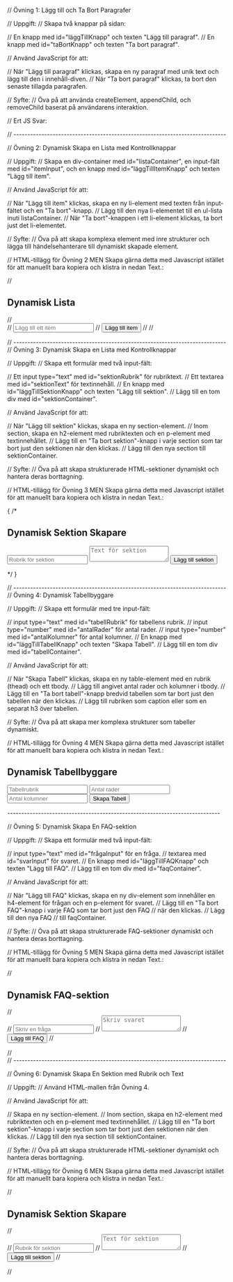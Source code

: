 // Övning 1: Lägg till och Ta Bort Paragrafer

// Uppgift:
// Skapa två knappar på sidan:

// En knapp med id="läggTillKnapp" och texten "Lägg till paragraf".
// En knapp med id="taBortKnapp" och texten "Ta bort paragraf".

// Använd JavaScript för att:

// När "Lägg till paragraf" klickas, skapa en ny paragraf med unik text och lägg till den i innehåll-diven.
// När "Ta bort paragraf" klickas, ta bort den senaste tillagda paragrafen.

// Syfte:
// Öva på att använda createElement, appendChild, och removeChild baserat på användarens interaktion.

// Ert JS Svar:

// ----------------------------------------------------------------------------

// Övning 2: Dynamisk Skapa en Lista med Kontrollknappar

// Uppgift:
// Skapa en div-container med id="listaContainer", en input-fält med id="itemInput", och en knapp med id="läggTillItemKnapp" och texten "Lägg till item".

// Använd JavaScript för att:

// När "Lägg till item" klickas, skapa en ny li-element med texten från input-fältet och en "Ta bort"-knapp.
// Lägg till den nya li-elementet till en ul-lista inuti listaContainer.
// När "Ta bort"-knappen i ett li-element klickas, ta bort just det li-elementet.

// Syfte:
// Öva på att skapa komplexa element med inre strukturer och lägga till händelsehanterare till dynamiskt skapade element.

// HTML-tillägg för Övning 2 MEN Skapa gärna detta med Javascript istället för att manuellt bara kopiera och klistra in nedan Text.:

// <h2>Dynamisk Lista</h2>
// <div id="listaContainer">
//   <input type="text" id="itemInput" placeholder="Lägg till ett item">
//   <button id="läggTillItemKnapp">Lägg till item</button>
//   <!-- Ul-element kommer att skapas dynamiskt -->
// </div>

// ----------------------------------------------------------------------------
// Övning 3: Dynamisk Skapa en Lista med Kontrollknappar

// Uppgift:
// Skapa ett formulär med två input-fält:

// Ett input type="text" med id="sektionRubrik" för rubriktext.
// Ett textarea med id="sektionText" för textinnehåll.
// En knapp med id="läggTillSektionKnapp" och texten "Lägg till sektion".
// Lägg till en tom div med id="sektionContainer".

// Använd JavaScript för att:

// När "Lägg till sektion" klickas, skapa en ny section-element.
// Inom section, skapa en h2-element med rubriktexten och en p-element med textinnehållet.
// Lägg till en "Ta bort sektion"-knapp i varje section som tar bort just den sektionen när den klickas.
// Lägg till den nya section till sektionContainer.

// Syfte:
// Öva på att skapa strukturerade HTML-sektioner dynamiskt och hantera deras borttagning.

// HTML-tillägg för Övning 3 MEN Skapa gärna detta med Javascript istället för att manuellt bara kopiera och klistra in nedan Text.:

{
  /* <h2>Dynamisk Sektion Skapare</h2>
<form id="sektionFormulär">
  <input type="text" id="sektionRubrik" placeholder="Rubrik för sektion" required>
  <textarea id="sektionText" placeholder="Text för sektion" required></textarea>
  <button type="button" id="läggTillSektionKnapp">Lägg till sektion</button>
</form>
<div id="sektionContainer"></div> */
}

// ----------------------------------------------------------------------------
// Övning 4: Dynamisk Tabellbyggare

// Uppgift:
// Skapa ett formulär med tre input-fält:

// input type="text" med id="tabellRubrik" för tabellens rubrik.
// input type="number" med id="antalRader" för antal rader.
// input type="number" med id="antalKolumner" för antal kolumner.
// En knapp med id="läggTillTabellKnapp" och texten "Skapa Tabell".
// Lägg till en tom div med id="tabellContainer".

// Använd JavaScript för att:

// När "Skapa Tabell" klickas, skapa en ny table-element med en rubrik (thead) och ett tbody.
// Lägg till angivet antal rader och kolumner i tbody.
// Lägg till en "Ta bort tabell"-knapp bredvid tabellen som tar bort just den tabellen när den klickas.
// Lägg till rubriken som caption eller som en separat h3 över tabellen.

// Syfte:
// Öva på att skapa mer komplexa strukturer som tabeller dynamiskt.

// HTML-tillägg för Övning 4 MEN Skapa gärna detta med Javascript istället för att manuellt bara kopiera och klistra in nedan Text.:

<h2>Dynamisk Tabellbyggare</h2>
<form id="tabellFormulär">
  <input type="text" id="tabellRubrik" placeholder="Tabellrubrik" required>
  <input type="number" id="antalRader" placeholder="Antal rader" min="1" required>
  <input type="number" id="antalKolumner" placeholder="Antal kolumner" min="1" required>
  <button type="button" id="läggTillTabellKnapp">Skapa Tabell</button>
</form>
<div id="tabellContainer"></div>
----------------------------------------------------------------------------

// Övning 5: Dynamisk Skapa En FAQ-sektion

// Uppgift:
// Skapa ett formulär med två input-fält:

// input type="text" med id="frågaInput" för en fråga.
// textarea med id="svarInput" för svaret.
// En knapp med id="läggTillFAQKnapp" och texten "Lägg till FAQ".
// Lägg till en tom div med id="faqContainer".

// Använd JavaScript för att:

// När "Lägg till FAQ" klickas, skapa en ny div-element som innehåller en h4-element för frågan och en p-element för svaret.
// Lägg till en "Ta bort FAQ"-knapp i varje FAQ som tar bort just den FAQ
// när den klickas.
// Lägg till den nya FAQ
// till faqContainer.

// Syfte:
// Öva på att skapa strukturerade FAQ-sektioner dynamiskt och hantera deras borttagning.

// HTML-tillägg för Övning 5 MEN Skapa gärna detta med Javascript istället för att manuellt bara kopiera och klistra in nedan Text.:

// <h2>Dynamisk FAQ-sektion</h2>
// <form id="faqFormulär">
//   <input type="text" id="frågaInput" placeholder="Skriv en fråga" required>
//   <textarea id="svarInput" placeholder="Skriv svaret" required></textarea>
//   <button type="button" id="läggTillFAQKnapp">Lägg till FAQ</button>
// </form>
// <div id="faqContainer"></div>
// ----------------------------------------------------------------------------

// Övning 6: Dynamisk Skapa En Sektion med Rubrik och Text

// Uppgift:
// Använd HTML-mallen från Övning 4.

// Använd JavaScript för att:

// Skapa en ny section-element.
// Inom section, skapa en h2-element med rubriktexten och en p-element med textinnehållet.
// Lägg till en "Ta bort sektion"-knapp i varje section som tar bort just den sektionen när den klickas.
// Lägg till den nya section till sektionContainer.

// Syfte:
// Öva på att skapa strukturerade HTML-sektioner dynamiskt och hantera deras borttagning.

// HTML-tillägg för Övning 6 MEN Skapa gärna detta med Javascript istället för att manuellt bara kopiera och klistra in nedan Text.:

// <h2>Dynamisk Sektion Skapare</h2>
// <form id="sektionFormulär">
//   <input type="text" id="sektionRubrik" placeholder="Rubrik för sektion" required>
//   <textarea id="sektionText" placeholder="Text för sektion" required></textarea>
//   <button type="button" id="läggTillSektionKnapp">Lägg till sektion</button>
// </form>
// <div id="sektionContainer"></div>